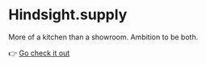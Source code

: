 # Hindsight.supply

More of a kitchen than a showroom. Ambition to be both.

👉 [Go check it out](https://hindsight.supply)
